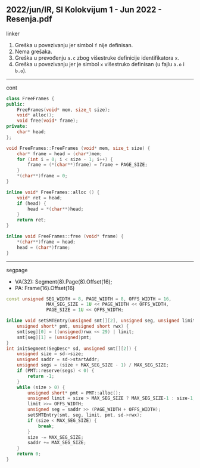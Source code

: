 2022/jun/IR, SI Kolokvijum 1 - Jun 2022 - Resenja.pdf
--------------------------------------------------------------------------------
linker

1. Greška u povezivanju jer simbol `f` nije definisan.
2. Nema grešaka.
3. Greška u prevođenju `a.c` zbog višestruke definicije identifikatora `x`.
4. Greška u povezivanju jer je simbol `x` višestruko definisan (u fajlu `a.o` i `b.o`).

--------------------------------------------------------------------------------
cont
```cpp
class FreeFrames {
public:
    FreeFrames(void* mem, size_t size);
    void* alloc();
    void free(void* frame);
private:
    char* head;
};

void FreeFrames::FreeFrames (void* mem, size_t size) {
    char* frame = head = (char*)mem;
    for (int i = 0; i < size - 1; i++) {
        frame = (*(char**)frame) = frame + PAGE_SIZE;
    }
    *(char**)frame = 0;
}

inline void* FreeFrames::alloc () {
    void* ret = head;
    if (head) {
        head = *(char**)head;
    }
    return ret;
}

inline void FreeFrames::free (void* frame) {
    *(char**)frame = head;
    head = (char*)frame;
}
```

--------------------------------------------------------------------------------
segpage
- VA(32): Segment(8).Page(8).Offset(16);
- PA: Frame(16).Offset(16)

```cpp
const unsigned SEG_WIDTH = 8, PAGE_WIDTH = 8, OFFS_WIDTH = 16,
               MAX_SEG_SIZE = 1U << PAGE_WIDTH << OFFS_WIDTH,
               PAGE_SIZE = 1U << OFFS_WIDTH;

inline void setSMTEntry(unsigned smt[][2], unsigned seg, unsigned limit,
    unsigned short* pmt, unsigned short rwx) {
    smt[seg][0] = ((unsigned)rwx << 29) | limit;
    smt[seg][1] = (unsigned)pmt;
}
int initSegment(SegDesc* sd, unsigned smt[][2]) {
    unsigned size = sd->size;
    unsigned saddr = sd->startAddr;
    unsigned segs = (size + MAX_SEG_SIZE - 1) / MAX_SEG_SIZE;
    if (PMT::reserve(segs) < 0) {
        return -1;
    }
    while (size > 0) {
        unsigned short* pmt = PMT::alloc();
        unsigned limit = size > MAX_SEG_SIZE ? MAX_SEG_SIZE-1 : size-1;
        limit >>= OFFS_WIDTH;
        unsigned seg = saddr >> (PAGE_WIDTH + OFFS_WIDTH);
        setSMTEntry(smt, seg, limit, pmt, sd->rwx);
        if (size < MAX_SEG_SIZE) {
            break;
        }
        size -= MAX_SEG_SIZE;
        saddr += MAX_SEG_SIZE;
    }
    return 0;
}
```
